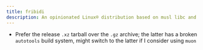 ```yaml
---
title: fribidi
description: An opinionated Linux® distribution based on musl libc and toybox
---
```


- Prefer the release `.xz` tarball over the `.gz` archive; the latter has a broken `autotools` build system, might switch to the latter if I consider using `muon`
